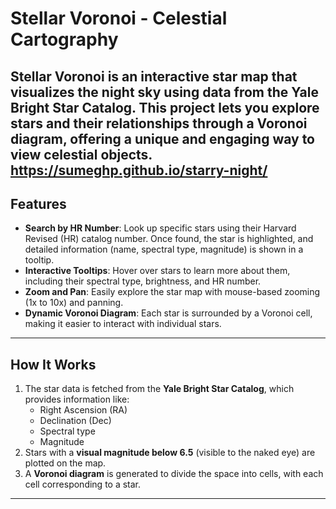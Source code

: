 # Stellar Voronoi - Celestial Cartography

**Stellar Voronoi** is an interactive star map that visualizes the night sky using data from the **Yale Bright Star Catalog**. This project lets you explore stars and their relationships through a **Voronoi diagram**, offering a unique and engaging way to view celestial objects.
https://sumeghp.github.io/starry-night/
---

## Features

- **Search by HR Number**: Look up specific stars using their Harvard Revised (HR) catalog number. Once found, the star is highlighted, and detailed information (name, spectral type, magnitude) is shown in a tooltip.
- **Interactive Tooltips**: Hover over stars to learn more about them, including their spectral type, brightness, and HR number.
- **Zoom and Pan**: Easily explore the star map with mouse-based zooming (1x to 10x) and panning.
- **Dynamic Voronoi Diagram**: Each star is surrounded by a Voronoi cell, making it easier to interact with individual stars.

---

## How It Works

1. The star data is fetched from the **Yale Bright Star Catalog**, which provides information like:
   - Right Ascension (RA)
   - Declination (Dec)
   - Spectral type
   - Magnitude
2. Stars with a **visual magnitude below 6.5** (visible to the naked eye) are plotted on the map.
3. A **Voronoi diagram** is generated to divide the space into cells, with each cell corresponding to a star.

---

